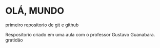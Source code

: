 # OLÁ, MUNDO

 primeiro repositorio de git e github


Respositorio criado em uma aula com o professor Gustavo Guanabara. gratidão